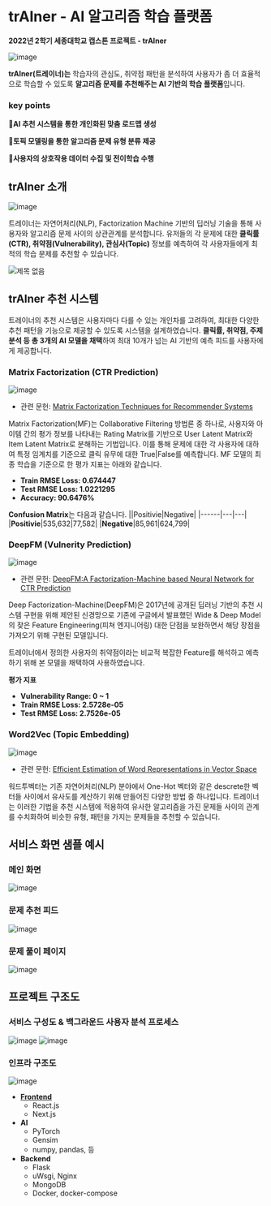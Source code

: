 
# trAIner - AI 알고리즘 학습 플랫폼
**2022년 2학기 세종대학교 캡스톤 프로젝트 - trAIner**

![image](https://user-images.githubusercontent.com/29897277/209434008-f61cc54b-3452-407e-bb9c-41886349e648.png)

 **trAIner(트레이너)는** 학습자의 관심도, 취약점 패턴을 분석하여 사용자가 좀 더 효율적으로 학습할 수 있도록 **알고리즘 문제를 추천해주는 AI 기반의 학습 플랫폼**입니다.

### key points
🚩**AI 추천 시스템을 통한 개인화된 맞춤 로드맵 생성** 

🚩**토픽 모델링을 통한 알고리즘 문제 유형 분류 제공**

🚩**사용자의 상호작용 데이터 수집 및 전이학습 수행**

## trAIner 소개
![image](https://user-images.githubusercontent.com/29897277/208668718-85373146-6d3a-4fac-815e-073d94b78aaa.png)

트레이너는 자연어처리(NLP), Factorization Machine 기반의 딥러닝 기술을 통해 사용자와 알고리즘 문제 사이의 상관관계를 분석합니다. 유저들의 각 문제에 대한 **클릭률(CTR), 취약점(Vulnerability), 관심사(Topic)** 정보를 예측하여 각 사용자들에게 최적의 학습 문제를 추천할 수 있습니다.

![제목 없음](https://user-images.githubusercontent.com/29897277/208671083-b2fa4cea-bdff-4440-abef-29f83b3e3df6.png)

## trAIner 추천 시스템
트레이너의 추천 시스템은 사용자마다 다를 수 있는 개인차를 고려하여, 최대한 다양한 추천 패턴을 기능으로 제공할 수 있도록 시스템을 설계하였습니다. **클릭률, 취약점, 주제 분석 등 총 3개의 AI 모델을 채택**하여 최대 10개가 넘는 AI 기반의 예측 피드를 사용자에게 제공합니다.
### Matrix Factorization (CTR Prediction)
![image](https://user-images.githubusercontent.com/29897277/208677868-4caa9404-536b-4e46-8de1-4fc36fac0112.png)
- 관련 문헌: [Matrix Factorization Techniques for Recommender Systems](https://datajobs.com/data-science-repo/Recommender-Systems-%5bNetflix%5d.pdf)

Matrix Factorization(MF)는 Collaborative Filtering 방법론 중 하나로, 사용자와 아이템 간의 평가 정보를 나타내는 Rating Matrix를 기반으로 User Latent Matrix와 Item Latent Matrix로 분해하는 기법입니다. 이를 통해 문제에 대한 각 사용자에 대하여 특정 임계치를 기준으로 클릭 유무에 대한 True|False를 예측합니다. MF 모델의 최종 학습을 기준으로 한 평가 지표는 아래와 같습니다.

- **Train RMSE Loss: 0.674447**
- **Test RMSE Loss: 1.0221295**
- **Accuracy: 90.6476%**

**Confusion Matrix**는 다음과 같습니다.
||Positivie|Negative|
|------|---|---|
|**Positivie**|535,632|77,582|
|**Negative**|85,961|624,799|


### DeepFM (Vulnerity Prediction)
![image](https://user-images.githubusercontent.com/29897277/208679749-ecba1f87-bb87-4ece-b480-65161132de20.png)

- 관련 문헌: [DeepFM:A Factorization-Machine based Neural Network for CTR Prediction](https://arxiv.org/pdf/1703.04247.pdf)

Deep Factorization-Machine(DeepFM)은 2017년에 공개된 딥러닝 기반의 추천 시스템 구현을 위해 제안된 신경망으로 기존에 구글에서 발표했던 Wide & Deep Model의 잦은 Feature Engineering(피쳐 엔지니어링) 대한 단점을 보완하면서 해당 장점을 가져오기 위해 구현된 모델입니다.

트레이너에서 정의한 사용자의 취약점이라는 비교적 복잡한 Feature를 해석하고 예측하기 위해 본 모델을 채택하여 사용하였습니다.

**평가 지표**
- **Vulnerability Range: 0 ~ 1**
- **Train RMSE Loss: 2.5728e-05**
- **Test RMSE Loss: 2.7526e-05**

### Word2Vec (Topic Embedding)
![image](https://user-images.githubusercontent.com/29897277/208681882-7330e06d-76e6-4c80-9d3f-e2b89c0b374b.png)

- 관련 문헌: [Efficient Estimation of Word Representations in Vector Space](https://arxiv.org/pdf/1301.3781.pdf)

워드투벡터는 기존 자연어처리(NLP) 분야에서 One-Hot 벡터와 같은 descrete한 벡터들 사이에서 유사도를 계산하기 위해 만들어진 다양한 방법 중 하나입니다. 트레이너는 이러한 기법을 추천 시스템에 적용하여 유사한 알고리즘을 가진 문제들 사이의 관계를 수치화하여 비슷한 유형, 패턴을 가지는 문제들을 추천할 수 있습니다.

## 서비스 화면 샘플 예시
### 메인 화면
![image](https://user-images.githubusercontent.com/29897277/209433397-199383ee-629d-4fb2-9964-7360a6ff7bd9.png)
### 문제 추천 피드
![image](https://user-images.githubusercontent.com/29897277/209433452-47b87462-dfaf-41bc-a7e9-927689e2675a.png)
### 문제 풀이 페이지
![image](https://user-images.githubusercontent.com/29897277/209433494-a9ea7c99-1e93-41f9-97f4-cddff8dcc507.png)


## 프로젝트 구조도
### 서비스 구성도 & 백그라운드 사용자 분석 프로세스
![image](https://user-images.githubusercontent.com/29897277/208671733-5f960cc2-3ee5-4aca-9a1c-bb2b240ca743.png)
![image](https://user-images.githubusercontent.com/29897277/208671864-d32c0577-09bf-4aaa-a5d5-599527fd307f.png)
### 인프라 구조도
![image](https://user-images.githubusercontent.com/29897277/208672140-a0929a2c-f5c1-4539-aafb-6b0ddf872a26.png)

- [**Frontend**](https://github.com/altmshfkgudtjr/trAIner)
    - React.js
    - Next.js
- **AI**
    - PyTorch
    - Gensim
    - numpy, pandas, 등
- **Backend**
    - Flask
    - uWsgi, Nginx
    - MongoDB
    - Docker, docker-compose